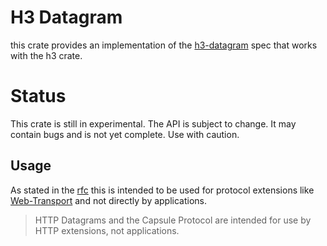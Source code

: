 # H3 Datagram

this crate provides an implementation of the [h3-datagram](https://datatracker.ietf.org/doc/html/rfc9297) spec that works with the h3 crate.

# Status
This crate is still in experimental. The API is subject to change. It may contain bugs and is not yet complete. Use with caution.

## Usage
As stated in the [rfc](https://datatracker.ietf.org/doc/html/rfc9297#abstract) this is intended to be used for protocol extensions like [Web-Transport](https://datatracker.ietf.org/doc/draft-ietf-webtrans-http3/) and not directly by applications.

> HTTP Datagrams and the Capsule Protocol are intended for use by HTTP extensions, not applications.